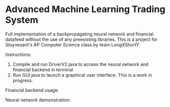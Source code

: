 # Advanced Machine Learning Trading System
Full implementation of a backpropagating neural network and financial datafeed without the use of any preexisting libraries.
This is a project for Stuyvesant's AP Computer Science class by team LongXShortY.

Instructions: 
1) Compile and run DriverV2.java to access the neural network and financial backend in terminal </br>
2) Run GUI.java to launch a graphical user interface. This is a work in progress.

Financial backend usage:

Neural network demonstration:
